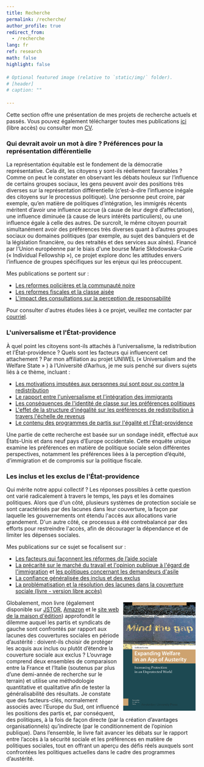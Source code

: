 ```yaml
---
title: Recherche
permalink: /recherche/
author_profile: true
redirect_from:
  - /recherche
lang: fr
ref: research
math: false
highlight: false

# Optional featured image (relative to `static/img/` folder).
# [header]
# caption: ""

---
```


Cette section offre une présentation de mes projets de recherche actuels et passés. Vous pouvez également télécharger toutes mes publications [ici](https://anthonykevins.github.io/fr/publications/) (libre accès) ou consulter mon [CV](https://anthonykevins.github.io/files/CV_fr.pdf).

### Qui devrait avoir un mot à dire ? Préférences pour la représentation différentielle

La représentation équitable est le fondement de la démocratie représentative. Cela dit, les citoyens y sont-ils réellement favorables ? Comme on peut le constater en observant les débats houleux sur l’influence de certains groupes sociaux, les gens peuvent avoir des positions très diverses sur la représentation différentielle (c’est-à-dire l’influence inégale des citoyens sur le processus politique). Une personne peut croire, par exemple, qu’en matière de politiques d’intégration, les immigrés récents méritent d’avoir une influence accrue (à cause de leur degré d’affectation), une influence diminuée (à cause de leurs intérêts particuliers), ou une influence égale à celle des autres. De surcroît, le même citoyen pourrait simultanément avoir des préférences très diverses quant à d’autres groupes sociaux ou domaines politiques (par exemple, au sujet des banquiers et de la législation financière, ou des retraités et des services aux aînés). Financé par l'Union européenne par le biais d'une bourse Marie Skłodowska-Curie (« Individual Fellowship »), ce projet explore donc les attitudes envers l’influence de groupes spécifiques sur les enjeux qui les préoccupent.

Mes publications se portent sur :

-   [Les reformes policières et la communauté noire](https://onlinelibrary.wiley.com/doi/epdf/10.1111/pops.12688) 
-   [Les reformes fiscales et la classe aisée](https://journals.sagepub.com/doi/pdf/10.1177/0032321720956327)
-   [L'impact des consultations sur la perception de responsabilité](https://doi.org/10.1007/s11109-021-09751-5)

Pour consulter d'autres études liées à ce projet, veuillez me contacter par [courriel](mailto:a.kevins@lboro.ac.uk).

### L'universalisme et l'État-providence

À quel point les citoyens sont-ils attachés à l’universalisme, la redistribution et l’État-providence ? Quels sont les facteurs qui influencent cet attachement ? Par mon affiliation au projet UNIWEL (« Universalism and the Welfare State » ) à l’Université d’Aarhus, je me suis penché sur divers sujets liés à ce thème, incluant :

-   [Les motivations imputées aux personnes qui sont pour ou contre la redistribution](https://www.cambridge.org/core/services/aop-cambridge-core/content/view/D2DC2B5761B7474254AB8BEC75CF9B0D/S0047279419000175a.pdf/motive_attribution_and_the_moral_politics_of_the_welfare_state.pdf)
-   [Le rapport entre l'universalisme et l'intégration des immigrants](https://repository.lboro.ac.uk/articles/journal_contribution/The_effects_of_welfare_state_universalism_on_migrant_integration/9976226)
-   [Les conséquences de l'identité de classe sur les préférences politiques](https://repository.lboro.ac.uk/articles/journal_contribution/The_illusion_of_class_in_welfare_state_politics_/9976223)
-   [L'effet de la structure d'inégalité sur les préférences de redistribution à travers l'échelle de revenus](https://repository.lboro.ac.uk/articles/journal_contribution/Yardsticks_of_inequality_Preferences_for_redistribution_in_advanced_democracies/9976232)
-   [Le contenu des programmes de partis sur l'égalité et l'État-providence](https://repository.lboro.ac.uk/articles/journal_contribution/Peeping_at_the_corpus_What_is_really_going_on_behind_the_equality_and_welfare_items_of_the_Manifesto_project_/9976253)

Une partie de cette recherche est basée sur un sondage inédit, effectué aux États-Unis et dans neuf pays d’Europe occidentale. Cette enquête unique examine les préférences en matière de politique sociale selon différentes perspectives, notamment les préférences liées à la perception d’équité, d’immigration et de compromis sur la politique fiscale.

### Les inclus et les exclus de l'État-providence

Qui mérite notre appui collectif ? Les réponses possibles à cette question ont varié radicalement à travers le temps, les pays et les domaines politiques. Alors que d'un côté, plusieurs systèmes de protection sociale se sont caractérisés par des lacunes dans leur couverture, la façon par laquelle les gouvernements ont étendu l'accès aux allocations varie grandement. D'un autre côté, ce processus a été contrebalancé par des efforts pour restreindre l'accès, afin de décourager la dépendance et de limiter les dépenses sociales.

Mes publications sur ce sujet se focalisent sur :

-   [Les facteurs qui façonnent les réformes de l’aide sociale](https://repository.lboro.ac.uk/articles/journal_contribution/Political_actors_public_opinion_and_the_extension_of_welfare_coverage/9976259)
-   [La précarité sur le marché du travail et l'opinion publique à l'égard de l'immigration](https://repository.lboro.ac.uk/articles/journal_contribution/Immigrant_sentiment_and_labour_market_vulnerability_economic_perceptions_of_immigration_in_dualized_labour_markets/9976301) et [les politiques concernant les demandeurs d'asile](https://anthonykevins.github.io/files/Asylum_Seekers.pdf)
-   [La confiance généralisée des inclus et des exclus](https://repository.lboro.ac.uk/articles/journal_contribution/Dualized_trust_risk_social_trust_and_the_welfare_state/9976265) 
-   [La problématisation et la résolution des lacunes dans la couverture sociale (livre - version libre accès)](https://repository.lboro.ac.uk/articles/book/Expanding_welfare_in_an_age_of_austerity_Increasing_protection_in_an_unprotected_world/9994709)
  
<a href="https://www.jstor.org/stable/j.ctt20krz5m"> <img style="float: right; margin-right: 7px; margin-left: 7px; margin-top: 7px; margin-bottom: 0px;" src="cover.jpg" alt="" width="190"></a>
Globalement, mon livre (également disponible sur [JSTOR](https://www.jstor.org/stable/j.ctt20krz5m), [Amazon](https://smile.amazon.com/Expanding-Welfare-Age-Austerity-Unprotected/dp/9462980217) et le [site web de la maison d'édition](https://www.aup.nl/en/book/9789462980211/expanding-welfare-in-an-age-of-austerity)) approfondit le dilemme auquel les partis et syndicats de gauche sont confrontés par rapport aux lacunes des couvertures sociales en période d’austérité : doivent-ils choisir de protéger les acquis aux inclus ou plutôt d’étendre la couverture sociale aux exclus ? L’ouvrage comprend deux ensembles de comparaison entre la France et l’Italie (soutenus par plus d’une demi-année de recherche sur le terrain) et utilise une méthodologie quantitative et qualitative afin de tester la généralisabilité des résultats. Je constate que des facteurs-clés, normalement associés avec l’Europe du Sud, ont influencé les positions des partis et, par conséquent, des politiques, à la fois de façon directe (par la création d’avantages organisationnels) qu’indirecte (par le conditionnement de l’opinion publique). Dans l’ensemble, le livre fait avancer les débats sur le rapport entre l’accès à la sécurité sociale et les préférences en matière de politiques sociales, tout en offrant un aperçu des défis réels auxquels sont confrontées les politiques actuelles dans le cadre des programmes d’austérité.
